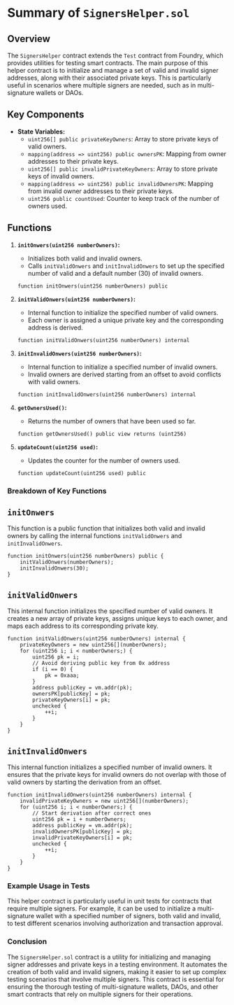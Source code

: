 # Summary of `SignersHelper.sol`

## Overview

The `SignersHelper` contract extends the `Test` contract from Foundry, which provides utilities for testing smart contracts. The main purpose of this helper contract is to initialize and manage a set of valid and invalid signer addresses, along with their associated private keys. This is particularly useful in scenarios where multiple signers are needed, such as in multi-signature wallets or DAOs.

## Key Components

- **State Variables:**
  - `uint256[] public privateKeyOwners`: Array to store private keys of valid owners.
  - `mapping(address => uint256) public ownersPK`: Mapping from owner addresses to their private keys.
  - `uint256[] public invalidPrivateKeyOwners`: Array to store private keys of invalid owners.
  - `mapping(address => uint256) public invalidOwnersPK`: Mapping from invalid owner addresses to their private keys.
  - `uint256 public countUsed`: Counter to keep track of the number of owners used.

## Functions

1. **`initOnwers(uint256 numberOwners)`:**
   - Initializes both valid and invalid owners.
   - Calls `initValidOnwers` and `initInvalidOnwers` to set up the specified number of valid and a default number (30) of invalid owners.

   ```solidity
   function initOnwers(uint256 numberOwners) public
   ```

2. **`initValidOnwers(uint256 numberOwners)`:**
   - Internal function to initialize the specified number of valid owners.
   - Each owner is assigned a unique private key and the corresponding address is derived.

   ```solidity
   function initValidOnwers(uint256 numberOwners) internal
   ```

3. **`initInvalidOnwers(uint256 numberOwners)`:**
   - Internal function to initialize a specified number of invalid owners.
   - Invalid owners are derived starting from an offset to avoid conflicts with valid owners.

   ```solidity
   function initInvalidOnwers(uint256 numberOwners) internal
   ```

4. **`getOwnersUsed()`:**
   - Returns the number of owners that have been used so far.

   ```solidity
   function getOwnersUsed() public view returns (uint256)
   ```

5. **`updateCount(uint256 used)`:**
   - Updates the counter for the number of owners used.

   ```solidity
   function updateCount(uint256 used) public
   ```

### Breakdown of Key Functions

## `initOnwers`

This function is a public function that initializes both valid and invalid owners by calling the internal functions `initValidOnwers` and `initInvalidOnwers`.

```solidity
function initOnwers(uint256 numberOwners) public {
    initValidOnwers(numberOwners);
    initInvalidOnwers(30);
}
```

## `initValidOnwers`

This internal function initializes the specified number of valid owners. It creates a new array of private keys, assigns unique keys to each owner, and maps each address to its corresponding private key.

```solidity
function initValidOnwers(uint256 numberOwners) internal {
    privateKeyOwners = new uint256[](numberOwners);
    for (uint256 i; i < numberOwners;) {
        uint256 pk = i;
        // Avoid deriving public key from 0x address
        if (i == 0) {
            pk = 0xaaa;
        }
        address publicKey = vm.addr(pk);
        ownersPK[publicKey] = pk;
        privateKeyOwners[i] = pk;
        unchecked {
            ++i;
        }
    }
}
```

## `initInvalidOnwers`

This internal function initializes a specified number of invalid owners. It ensures that the private keys for invalid owners do not overlap with those of valid owners by starting the derivation from an offset.

```solidity
function initInvalidOnwers(uint256 numberOwners) internal {
    invalidPrivateKeyOwners = new uint256[](numberOwners);
    for (uint256 i; i < numberOwners;) {
        // Start derivation after correct ones
        uint256 pk = i + numberOwners;
        address publicKey = vm.addr(pk);
        invalidOwnersPK[publicKey] = pk;
        invalidPrivateKeyOwners[i] = pk;
        unchecked {
            ++i;
        }
    }
}
```

### Example Usage in Tests

This helper contract is particularly useful in unit tests for contracts that require multiple signers. For example, it can be used to initialize a multi-signature wallet with a specified number of signers, both valid and invalid, to test different scenarios involving authorization and transaction approval.

### Conclusion

The `SignersHelper.sol` contract is a utility for initializing and managing signer addresses and private keys in a testing environment. It automates the creation of both valid and invalid signers, making it easier to set up complex testing scenarios that involve multiple signers. This contract is essential for ensuring the thorough testing of multi-signature wallets, DAOs, and other smart contracts that rely on multiple signers for their operations.